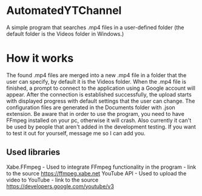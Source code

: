 # AutomatedYTChannel
A simple program that searches .mp4 files in a user-defined folder (the default folder is the Videos folder in Windows.)
# How it works
The found .mp4 files are merged into a new .mp4 file in a folder that the user can specify, by default it is the Videos folder. When the .mp4 file is finished, a prompt to connect to the application using a Google account will appear. After the connection is established successfully, the upload starts with displayed progress with default settings that the user can change. The configuration files are generated in the Documents folder with .json extension. Be aware that in order to use the program, you need to have FFmpeg installed on your pc, otherwise it will crash. Also currently it can't be used by people that aren't added in the development testing. If you want to test it out for yourself, message me so I can add you.
## Used libraries
Xabe.FFmpeg - Used to integrate FFmpeg functionality in the program - link to the source https://ffmpeg.xabe.net
YouTube API - Used to upload the video to YouTube - link to the source https://developers.google.com/youtube/v3
